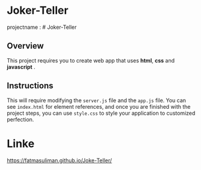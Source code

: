 # Joker-Teller

 projectname : # Joker-Teller

## Overview
This project requires you to create  web app that uses **html**, **css** and **javascript** . 


## Instructions
This will require modifying the `server.js` file and the `app.js` file. You can see `index.html` for element references, and once you are finished with the project steps, 
you can use `style.css` to style your application to customized perfection.


# Linke




https://fatmasuliman.github.io/Joke-Teller/
